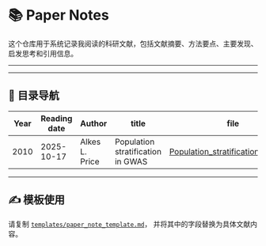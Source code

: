 # 📚 Paper Notes

这个仓库用于系统记录我阅读的科研文献，包括文献摘要、方法要点、主要发现、启发思考和引用信息。

---

---

## 🧩 目录导航

| Year | Reading date | Author | title                      | file                                                                                                                       |
| ---- | -------- | ---- | ------------------------- | -------------------------------------------------------------------------------------------------------------------------- |
| 2010 | 2025-10-17 | Alkes L. Price | Population stratification in GWAS | [Population_stratification_in_GWAS](2025/2025-10-17_New_approaches_to_population_stratification_in_GWAS.md) |


---

## ✍️ 模板使用

请复制 [`templates/paper_note_template.md`](templates/paper_note_template.md)，
并将其中的字段替换为具体文献内容。
